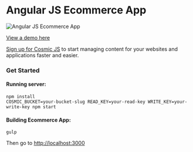 # Angular JS Ecommerce App
![Angular JS Ecommerce App](https://cosmicjs.com/uploads/dad37ae0-4ab8-11e7-a953-452321056c59-angular-js-ecommerce-app.png)

[View a demo here](http://ecommerce.cosmicapp.co/)

[Sign up for Cosmic JS](https://cosmicjs.com/) to start managing content for your websites and applications faster and easier.
### Get Started


#### Running server:
```
npm install
COSMIC_BUCKET=your-bucket-slug READ_KEY=your-read-key WRITE_KEY=your-write-key npm start
```

#### Building Ecommerce App:
```
gulp
```
Then go to [http://localhost:3000](http://localhost:3000)


